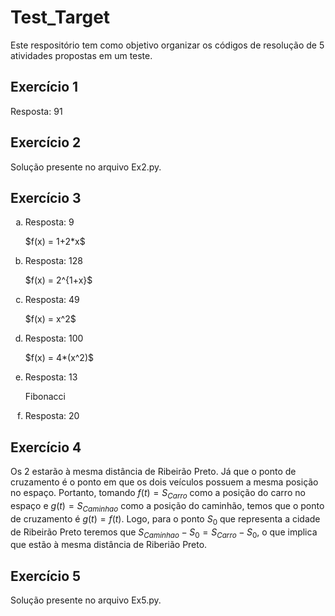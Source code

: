 # Test_Target
 Este respositório tem como objetivo organizar os códigos de resolução de 5 atividades propostas em um teste.

## Exercício 1
Resposta: 91

## Exercício 2
Solução presente no arquivo Ex2.py.

## Exercício 3
<ol type="a">
  <li>
    <p>Resposta: 9</p>
    <p>$f(x) = 1+2*x$</p>
  </li>
  <li>
    <p>Resposta: 128</p>
    <p>$f(x) = 2^{1+x}$</p>
  </li>
  <li>
    <p>Resposta: 49</p>
    <p>$f(x) = x^2$</p>
  </li>
  <li>
    <p>Resposta: 100</p>
    <p>$f(x) = 4*(x^2)$</p>
  </li>
  <li>
    <p>Resposta: 13</p>
    <p>Fibonacci</p>
  </li>
  <li>
    <p>Resposta: 20</p>
  </li>
</ol>

## Exercício 4
Os 2 estarão à mesma distância de Ribeirão Preto. Já que o ponto de cruzamento é o ponto em que os
dois veículos possuem a mesma posição no espaço. Portanto, tomando $f(t) = S_{Carro}$ como a posição do carro no espaço e  $g(t) = S_{Caminhao}$ como a posição do caminhão, temos que o ponto de cruzamento é $g(t) = f(t)$. Logo, para o ponto $S_0$ que representa a cidade de Ribeirão Preto teremos que $S_{Caminhao}-S_0 = S_{Carro}-S_0$, o que implica que estão à mesma distância de Riberião Preto.

## Exercício 5
Solução presente no arquivo Ex5.py.
